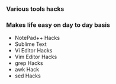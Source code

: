 ### Various tools hacks
### Makes life easy on day to day basis

- NotePad++ Hacks
- Sublime Text
- Vi Editor Hacks
- Vim Editor Hacks
- grep Hacks
- awk Hack
- sed Hacks

